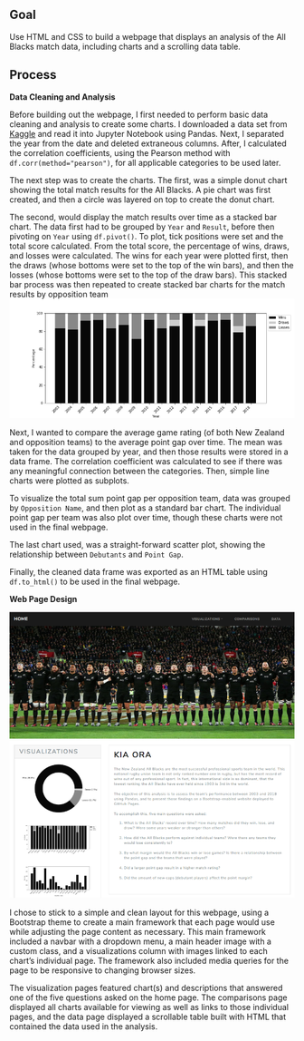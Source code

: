 ## Goal

Use HTML and CSS to build a webpage that displays an analysis of the All Blacks match data, including charts and a scrolling data table. 

## Process

**Data Cleaning and Analysis**

Before building out the webpage, I first needed to perform basic data cleaning and analysis to create some charts. I downloaded a data set from [Kaggle]( https://www.kaggle.com/harryarthur/all-black-match-data20032018) and read it into Jupyter Notebook using Pandas. Next, I separated the year from the date and deleted extraneous columns. After, I calculated the correlation coefficients, using the Pearson method with `df.corr(method="pearson")`, for all applicable categories to be used later. 

The next step was to create the charts. The first, was a simple donut chart showing the total match results for the All Blacks. A pie chart was first created, and then a circle was layered on top to create the donut chart. 

The second, would display the match results over time as a stacked bar chart. The data first had to  be grouped by `Year` and `Result`, before then pivoting on `Year` using `df.pivot()`. To plot, tick positions were set and the total score calculated. From the total score, the percentage of wins, draws, and losses were calculated. The wins for each year were plotted first, then the draws (whose bottoms were set to the top of the win bars), and then the losses (whose bottoms were set to the top of the draw bars). This stacked bar process was then repeated to create stacked bar charts for the match results by opposition team
![results-stacked](https://github.com/lorijta92/web-design-all-blacks/blob/master/Images/results-over-time-stacked.png?raw=true)

Next, I wanted to compare the average game rating (of both New Zealand and opposition teams) to the average point gap over time. The mean was taken for the data grouped by year, and then those results were stored in a data frame. The correlation coefficient was calculated to see if there was any meaningful connection between the categories. Then, simple line charts were plotted as subplots. 

To visualize the total sum point gap per opposition team, data was grouped by `Opposition Name`, and then plot as a standard bar chart. The individual point gap per team was also plot over time, though these charts were not used in the final webpage.

The last chart used, was a straight-forward scatter plot, showing the relationship between `Debutants` and `Point Gap`. 

Finally, the cleaned data frame was exported as an HTML table using `df.to_html()` to be used in the final webpage. 

**Web Page Design**

![landing-page](https://github.com/lorijta92/web-design-all-blacks/blob/master/Images/Assets/landingpage.png?raw=true)

I chose to stick to a simple and clean layout for this webpage, using a Bootstrap theme to create a main framework that each page would use while adjusting the page content as necessary. This main framework included a navbar with a dropdown menu, a main header image with a custom class, and a visualizations column with images linked to each chart’s individual page. The framework also included media queries for the page to be responsive to changing browser sizes. 

The visualization pages featured chart(s) and descriptions that answered one of the five questions asked on the home page. The comparisons page displayed all charts available for viewing as well as links to those individual pages, and the data page displayed a scrollable table built with HTML that contained the data used in the analysis. 

